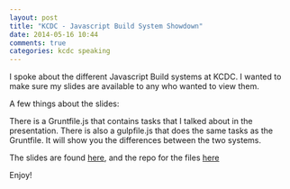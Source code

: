 ```yaml
---
layout: post
title: "KCDC - Javascript Build System Showdown"
date: 2014-05-16 10:44
comments: true
categories: kcdc speaking
---
```


I spoke about the different Javascript Build systems at KCDC. I wanted to make sure my slides are available to any who wanted to view them.

A few things about the slides:

There is a Gruntfile.js that contains tasks that I talked about in the presentation. There is also a gulpfile.js that does the same tasks as the Gruntfile. It will show you the differences between the two systems.

The slides are found [here](http://jbavari.github.io/JavascriptBuildSystemShowdown/#/), and the repo for the files [here](https://github.com/jbavari/JavascriptBuildSystemShowdown)

Enjoy!